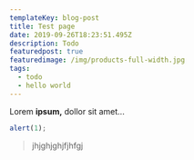 ```yaml
---
templateKey: blog-post
title: Test page
date: 2019-09-26T18:23:51.495Z
description: Todo
featuredpost: true
featuredimage: /img/products-full-width.jpg
tags:
  - todo
  - hello world
---
```

Lorem **ipsum,** dollor sit amet...

```javascript
alert(1);
```

> jhjghjghjfjhfgj

